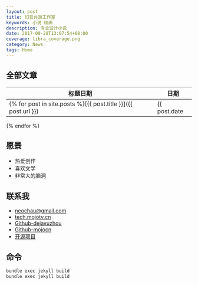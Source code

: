 ```yaml
---
layout: post
title: 幻音异游工作室
keywords: 小说 绘画
description: 专业设计小说
date: 2017-09-28T13:07:54+08:00
coverage: libra_coverage.png
category: News
tags: Home
---
```


## 全部文章

标题日期|日期
---|---
{% for post in site.posts %}[{{ post.title }}]({{ post.url }}) | {{ post.date | date:"%Y-%m-%d" }}
{% endfor %}


## 愿景
- 热爱创作
- 喜欢文学
- 非常大的脑洞

## 联系我

- [neochau@gmail.com](neochau@gmail.com)
- [tech.mojotv.cn](https;//tech.mojotv.cn)
- [Github-dejavuzhou](https://github.com/dejavuzhou)
- [Github-mojocn](https://github.com/mojocn)
- [开源项目](http://captcha.mojotv.cn)

## 命令
```bash
bundle exec jekyll build
bundle exec jekyll build


```
